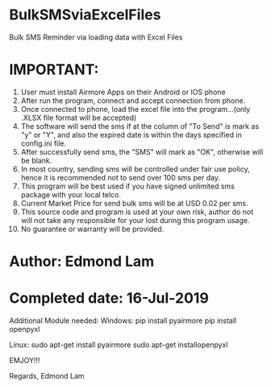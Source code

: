 # BulkSMSviaExcelFiles
Bulk SMS Reminder via loading data with Excel Files

# IMPORTANT:
1) User must install Airmore Apps on their Android or IOS phone
2) After run the program, connect and accept connection from phone.
3) Once connected to phone, load the excel file into the program...(only .XLSX file format will be accepted)
4) The software will send the sms if at the column of "To Send" is mark as "y" or "Y", and also the expired date is within the days specified in config.ini file.
5) After successfully send sms, the "SMS" will mark as "OK", otherwise will be blank.
6) In most country, sending sms will be controlled under fair use policy, hence it is recommended not to send over 100 sms per day.
7) This program will be best used if you have signed unlimited sms package with your local telco.
8) Current Market Price for send bulk sms will be at USD 0.02 per sms.
9) This source code and program is used at your own risk, author do not will not take any responsible for your lost during this program usage.
10) No guarantee or warranty will be provided.

# Author: Edmond Lam
# Completed date: 16-Jul-2019

Additional Module needed:
Windows:
pip install pyairmore
pip install openpyxl

Linux:
sudo apt-get install pyairmore
sudo apt-get installopenpyxl


EMJOY!!!

Regards,
Edmond Lam

